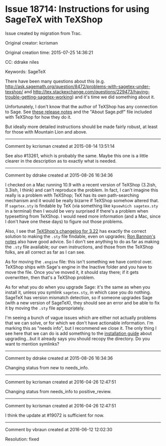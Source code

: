 # Issue 18714: Instructions for using SageTeX with TeXShop

Issue created by migration from Trac.

Original creator: kcrisman

Original creation time: 2015-07-25 14:36:21

CC:  ddrake niles

Keywords: SageTeX

There have been many questions about this (e.g. http://ask.sagemath.org/question/8472/problems-with-sagetex-under-texshop/ and http://tex.stackexchange.com/questions/229473/having-trouble-getting-sagetex-working) and it's time we did something about it.

Unfortunately, I don't know that the author of TeXShop has any connection to Sage.  See [these release notes](http://pages.uoregon.edu/koch/texshop/changes_3.html) and the "About Sage.pdf" file included with TeXShop for how they do it.

But ideally more detailed instructions should be made fairly robust, at least for those with Mountain Lion and above.


---

Comment by kcrisman created at 2015-08-14 13:51:14

See also #13261, which is probably the same.   Maybe this one is a little clearer in the description as to exactly what is needed.


---

Comment by ddrake created at 2015-08-26 16:34:36

I checked on a Mac running 10.9 with a recent version of TeXShop (3.2ish, 3.3ish, I think) and can't reproduce the problem. In fact, I can't imagine this really is a problem with TeXShop; TeX has its own path-searching mechanism and it would be really bizarre if TeXShop somehow altered that. If `sagetex.sty` is findable by TeX (via something like `kpsewhich sagetex.sty` in a terminal) then I would be very surprised if there's a problem when typesetting from TeXShop. I would need more information (and a Mac, since I don't have one these days) to figure out those problems.

Also, I see that [TeXShop's changelog for 3.22](http://pages.uoregon.edu/koch/texshop/changes_3.html) has exactly the correct solution to making the `.sty` file findable, even on upgrades; [Ron Bannon's notes](http://faculty.essex.edu/~bannon/sp/sagetextexshop.pdf) also have good advice. So I don't see anything to do as far as making the `.sty` file available; our own instructions, and those from the TeXShop folks, are all correct as far as I can see.

As for moving the `.engine` file: this isn't something we have control over. TeXShop ships with Sage's engine in the Inactive folder and you have to move the file. Once you've moved it, it should stay there; if it gets overwritten, then that's a TeXShop problem.

As for what you do when you upgrade Sage: it's the same as when you install it, unless you symlink `sagetex.sty`, in which case you do nothing. SageTeX has version mismatch detection, so if someone upgrades Sage (with a new version of SageTeX), they should see an error and be able to fix it by moving the `.sty` file appropriately. 

I'm seeing a bunch of vague issues which are either not actually problems that we can solve, or for which we don't have actionable information. I'm marking this as "needs info", but I recommend we close it. The only thing I see here that we can do is add something to the [installation guide](http://doc.sagemath.org/html/en/tutorial/sagetex.html#sec-sagetex-install) about upgrading...but it already says you should recopy the directory. Do you want to mention symlinks?


---

Comment by ddrake created at 2015-08-26 16:34:36

Changing status from new to needs_info.


---

Comment by kcrisman created at 2016-04-26 12:47:51

Changing status from needs_info to positive_review.


---

Comment by kcrisman created at 2016-04-26 12:47:51

I think the update at #19072 is sufficient for now.


---

Comment by vbraun created at 2016-06-12 12:02:30

Resolution: fixed
